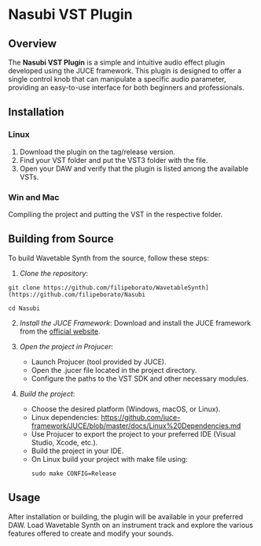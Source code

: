 # Nasubi VST Plugin

## Overview

The **Nasubi VST Plugin** is a simple and intuitive audio effect plugin developed using the JUCE framework. This plugin is designed to offer a single control knob that can manipulate a specific audio parameter, providing an easy-to-use interface for both beginners and professionals.

## Installation

### Linux

1. Download the plugin on the tag/release version.
2. Find your VST folder and put the VST3 folder with the file.
3. Open your DAW and verify that the plugin is listed among the available VSTs.

### Win and Mac

Compiling the project and putting the VST in the respective folder.


## Building from Source

To build Wavetable Synth from the source, follow these steps:

1. *Clone the repository*:

``` 
git clone https://github.com/filipeborato/WavetableSynth](https://github.com/filipeborato/Nasubi
```

```
cd Nasubi
```    

2. *Install the JUCE Framework*:
    Download and install the JUCE framework from the [official website](https://juce.com/).

3. *Open the project in Projucer*:
    - Launch Projucer (tool provided by JUCE).
    - Open the .jucer file located in the project directory.
    - Configure the paths to the VST SDK and other necessary modules.

4. *Build the project*:
    - Choose the desired platform (Windows, macOS, or Linux).
    - Linux dependencies: https://github.com/juce-framework/JUCE/blob/master/docs/Linux%20Dependencies.md
    - Use Projucer to export the project to your preferred IDE (Visual Studio, Xcode, etc.).
    - Build the project in your IDE.
    - On Linux build your project with make file using:
      ```
      sudo make CONFIG=Release
      ```

## Usage

After installation or building, the plugin will be available in your preferred DAW. Load Wavetable Synth on an instrument track and explore the various features offered to create and modify your sounds.
